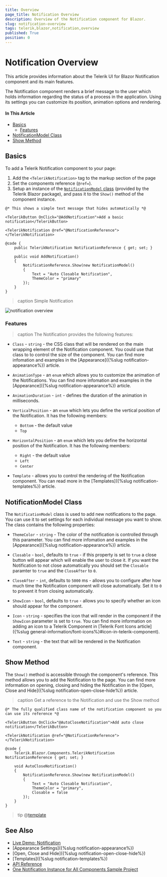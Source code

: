 ```yaml
---
title: Overview
page_title: Notification Overview
description: Overview of the Notification component for Blazor.
slug: notification-overview
tags: telerik,blazor,notification,overview
published: True
position: 0
---
```


# Notification Overview

This article provides information about the Telerik UI for Blazor Notification component and its main features.

The Notification component renders a brief message to the user which holds information regarding the status of a process in the application. Using its settings you can customize its position, animation options and rendering. 

#### In This Article

* [Basics](#basics)
    * [Features](#features)
* [NotificationModel Class](#notificationmodel-class)
* [Show Method](#show-method)

## Basics

To add a Telerik Notification component to your page:

1. Add the `<TelerikNotification>` tag to the markup section of the page
1. Set the components reference (`@ref=`).
1. Setup an instance of the [`NotificationModel` class](#notificationmodel-class) (provided by the Telerik Blazor package), and pass it to the `Show()` method of the component instance.

````CSHTML
@* This shows a simple text message that hides automatically *@

<TelerikButton OnClick="@AddNotification">Add a basic notification</TelerikButton>

<TelerikNotification @ref="@NotificationReference"></TelerikNotification>

@code {
    public TelerikNotification NotificationReference { get; set; }

    public void AddNotification()
    {
        NotificationReference.Show(new NotificationModel()
        {
            Text = "Auto Closable Notification",
            ThemeColor = "primary"
        });
    }
} 
````

>caption Simple Notification

![notification overview](images/notification-overview.gif)

### Features

>caption The Notification provides the following features:

* `Class` - `string` - the CSS class that will be rendered on the main wrapping element of the Notification component. You could use that class to to control the size of the component. You can find more infomation and examples in the [Appearance]({%slug notification-appearance%}) article.

* `AnimationType` - an `enum` which allows you to customize the animation of the Notifications. You can find more infomation and examples in the [Appearance]({%slug notification-appearance%}) article.

* `AnimationDuration` - `int` - defines the duration of the animation in milliseconds.

* `VerticalPosition` - an `enum` which lets you define the vertical position of the Notification. It has the following members:
    * `Bottom` - the default value
    * `Top`

* `HorizontalPosition` - an `enum` which lets you define the horizontal position of the Notification. It has the following members:
    * `Right` - the default value
    * `Left`
    * `Center`

* `Template` - allows you to control the rendering of the Notification component. You can read more in the [Templates]({%slug notification-templates%}) article.


## NotificationModel Class

The `NotificationModel` class is used to add new notifications to the page. You can use it to set settings for each individual message you want to show. The class contains the following properties:

* `ThemeColor` - `string` - The color of the notification is controlled through this parameter. You can find more infomation and examples in the [Appearance]({%slug notification-appearance%}) article.

* `Closable` - `bool`, defaults to `true` - if this property is set to `true` a close button will appear which will enable the user to close it. If you want the Notification to not close automatically you should set the `Closable` paramter to `true` and the `CloseAfter` to `0`.

* `CloseAfter` - `int`, defaults to `5000` ms - allows you to configure after how much time the Notification component will close automatically. Set it to `0` to prevent it from closing automatically.

* `ShowIcon` - `bool`, defaults to `true` - allows you to specify whether an icon should appear for the component.

* `Icon` - `string` - specifies the icon that will render in the component if the `ShowIcon` parameter is set to `true`. You can find more information on adding an icon to a Telerik Component in [Telerik Font Icons article]({%slug general-information/font-icons%}#icon-in-telerik-component).

* `Text` - `string` - the text that will be rendered in the Notification component.


## Show Method

The `Show()` method is accessible through the component's reference. This method allows you to add the Notification to the page. 
You can find more information on opening, closing and hiding the Notification in the [Open, Close and Hide]({%slug notification-open-close-hide%}) article.

>caption Get a reference to the Notification and use the Show method

````CSHTML
@* The fully qualified class name of the notification component so you can use its reference *@

<TelerikButton OnClick="@AutoCloseNotification">Add auto close notification</TelerikButton>

<TelerikNotification @ref="@NotificationReference"></TelerikNotification>

@code {
    Telerik.Blazor.Components.TelerikNotification NotificationReference { get; set; }

    void AutoCloseNotification()
    {
        NotificationReference.Show(new NotificationModel()
        {
            Text = "Auto Closable Notification",
            ThemeColor = "primary",
            Closable = false
        });
    }
} 
````

>tip @[template](/_contentTemplates/notification/templates.md#one-instance-per-app-link)

## See Also

  * [Live Demo: Notification](https://demos.telerik.com/blazor-ui/notification/overview)
  * [Appearance Settings]({%slug notification-appearance%})
  * [Open, Close and Hide]({%slug notification-open-close-hide%})
  * [Templates]({%slug notification-templates%})
  * [API Reference](https://docs.telerik.com/blazor-ui/api/Telerik.Blazor.Components.TelerikNotification)
  * [One Notification Instance for All Components Sample Project](https://github.com/telerik/blazor-ui/tree/master/notification/single-instance-per-app)
   

